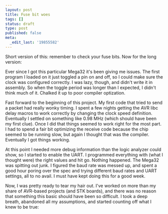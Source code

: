 ```yaml
---
layout: post
title: Fuse bit woes
tags: []
status: draft
type: post
published: false
meta:
  _edit_last: '19855582'
---
```


Short version of this: remember to check your fuse bits. Now for the
long version:

Ever since I got this particular Mega32 it's been giving me
issues. The first program I loaded on it just toggled a pin on and
off, so I could make sure the clock was configured correctly. I was
lazy, though, and didn't write it in assembly. So when the toggle
period was longer than I expected, I didn't think much of it. Chalked
it up to poor compiler optization.

Fast forward to the beginning of this project. My first code that
tried to send a packet had really wonky timing. I spent a few nights
getting the AVR libc delay macros to work correctly by changing the
clock speed definition. Eventually I settled on something like 0.98
MHz (which should have been my first clue). Once I did that things
seemed to work right for the most part. I had to spend a fair bit
optimizing the receive code because the chip seemed to be running
slow, but again I thought that was the compiler. Eventually I got
things working.

At this point I needed more debug information than the logic analyzer
could show, so I started to enable the UART. I programmed everything
with (what I thought were) the right values and hit go. Nothing
happened. The Mega32 was spitting out junk. I figured the baud rate
was messed up, and spent a good hour poring over the spec and trying
different baud rates and UART settings, all to no avail. I must have
kept doing this for a good week.

Now, I was pretty ready to tear my hair out. I've worked on more than
my share of AVR-based projects (and STK boards), and there was no
reason that something this basic should have been so difficult. I took
a deep breath, abandoned all my assumptions, and started counting off
what I knew to be true:

